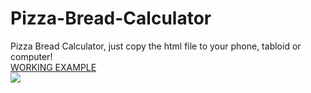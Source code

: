 # Pizza-Bread-Calculator
Pizza Bread Calculator, just copy the html file to your phone, tabloid or computer!<br/>
<a href="https://raycolt.github.io/Pizza-Bread-Calculator/">WORKING EXAMPLE</a><br/>
<img src='https://github.com/RayColt/Pizza-Bread-Calculator/blob/main/image/Screenshot%202022-06-086387393026951313997.jpg'/>
